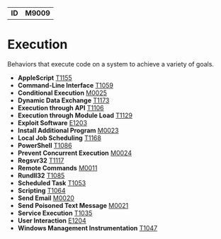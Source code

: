 |||
|--|-----|
|**ID**|**M9009**|

# Execution #
Behaviors that execute code on a system to achieve a variety of goals.

* **AppleScript** [T1155](https://github.com/MBCProject/mbc-markdown/blob/master/execution/applescript.md)
* **Command-Line Interface** [T1059](https://github.com/MBCProject/mbc-markdown/blob/master/execution/command-line.md)
* **Conditional Execution** [M0025](https://github.com/MBCProject/mbc-markdown/blob/master/execution/conditional-execute.md)
* **Dynamic Data Exchange** [T1173](https://github.com/MBCProject/mbc-markdown/blob/master/execution/dynamic-data-ex.md)
* **Execution through API** [T1106](https://github.com/MBCProject/mbc-markdown/blob/master/execution/execution-via-api.md)
* **Execution through Module Load** [T1129](https://github.com/MBCProject/mbc-markdown/blob/master/execution/execution-via-module-load.md)
* **Exploit Software** [E1203](https://github.com/MBCProject/mbc-markdown/blob/master/execution/exploit-software.md)
* **Install Additional Program** [M0023](https://github.com/MBCProject/mbc-markdown/blob/master/execution/install-prog.md)
* **Local Job Scheduling** [T1168](https://github.com/MBCProject/mbc-markdown/blob/master/execution/local-job-sch.md)
* **PowerShell** [T1086](https://github.com/MBCProject/mbc-markdown/blob/master/execution/power-shell.md)
* **Prevent Concurrent Execution** [M0024](https://github.com/MBCProject/mbc-markdown/blob/master/execution/prevent-concurrent-exe.md)
* **Regsvr32** [T1117](https://github.com/MBCProject/mbc-markdown/blob/master/defense-evasion/regsvr32.md)
* **Remote Commands** [M0011](https://github.com/MBCProject/mbc-markdown/blob/master/execution/remote-commands.md)
* **Rundll32** [T1085](https://github.com/MBCProject/mbc-markdown/blob/master/defense-evasion/rundll32.md)
* **Scheduled Task** [T1053](https://github.com/MBCProject/mbc-markdown/blob/master/execution/scheduled-task.md)
* **Scripting** [T1064](https://github.com/MBCProject/mbc-markdown/blob/master/execution/scripting.md)
* **Send Email** [M0020](https://github.com/MBCProject/mbc-markdown/blob/master/execution/send-email.md)
* **Send Poisoned Text Message** [M0021](https://github.com/MBCProject/mbc-markdown/blob/master/execution/send-poison-text-msg.md)
* **Service Execution** [T1035](https://github.com/MBCProject/mbc-markdown/blob/master/execution/service-exe.md)
* **User Interaction** [E1204](https://github.com/MBCProject/mbc-markdown/blob/master/execution/user-interaction.md)
* **Windows Management Instrumentation** [T1047](https://github.com/MBCProject/mbc-markdown/blob/master/execution/windows-mgt-inst.md)